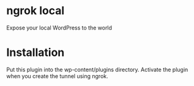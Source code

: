 ngrok local
==============

Expose your local WordPress to the world

Installation
============
Put this plugin into the wp-content/plugins directory. Activate the plugin when you create the tunnel using ngrok.
